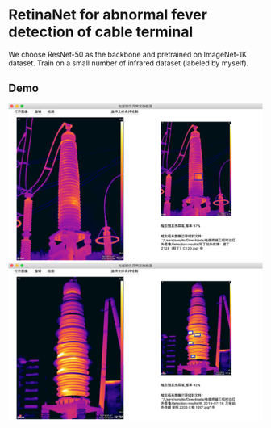 # RetinaNet for abnormal fever detection of cable terminal

We choose ResNet-50 as the backbone and pretrained on ImageNet-1K dataset. 
Train on a small number of infrared dataset (labeled by myself).

## Demo
<div align="center">
 <img src="demo/截屏2020-07-19 下午3.01.53.png" width = "800" alt="error curve" />
</div>


<div align="center">
 <img src="demo/截屏2020-07-19 下午3.02.19.png" width = "800" alt="error curve" />
</div>